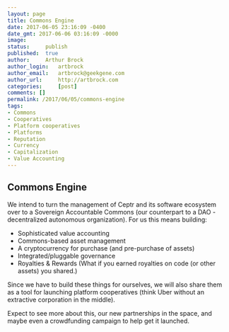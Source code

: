 ```yaml
---
layout: page
title: Commons Engine
date: 2017-06-05 23:16:09 -0400
date_gmt: 2017-06-06 03:16:09 -0000
image: 		
status: 	publish
published: 	true
author: 	Arthur Brock
author_login: 	artbrock
author_email: 	artbrock@geekgene.com
author_url: 	http://artbrock.com
categories: 	[post]
comments: []
permalink: /2017/06/05/commons-engine
tags:
- Commons
- Cooperatives
- Platform cooperatives
- Platforms
- Reputation
- Currency
- Capitalization
- Value Accounting
---
```


## Commons Engine
We intend to turn the management of Ceptr and its software ecosystem over to a Sovereign Accountable Commons (our counterpart to a DAO - decentralized autonomous organization). For us this means building:
 - Sophisticated value accounting
 - Commons-based asset management
 - A cryptocurrency for purchase (and pre-purchase of assets)
 - Integrated/pluggable governance
 - Royalties & Rewards (What if you earned royalties on code (or other assets) you shared.)

Since we have to build these things for ourselves, we will also share them as a tool for launching platform cooperatives (think Uber without an extractive corporation in the middle).

Expect to see more about this, our new partnerships in the space, and maybe even a crowdfunding campaign to help get it launched.
